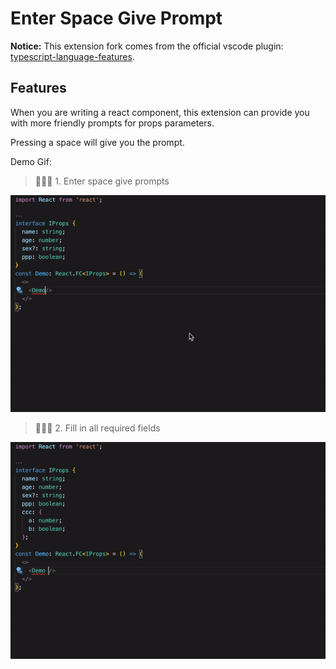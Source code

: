 # Enter Space Give Prompt

**Notice:** This extension fork comes from the official vscode plugin: [typescript-language-features](https://github.com/microsoft/vscode/tree/main/extensions/typescript-language-features).

## Features

When you are writing a react component, this extension can provide you with more friendly prompts for props parameters.

Pressing a space will give you the prompt.

Demo Gif:


> 🙋🏻‍♀️ 1. Enter space give prompts

![示例图](https://raw.githubusercontent.com/xicunyang/images/master/ts-props-new.gif)

> 🙋🏻‍♀️ 2. Fill in all required fields

![示例图](https://raw.githubusercontent.com/xicunyang/images/master/fill-all.gif)


